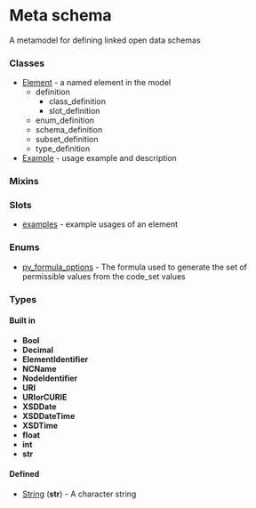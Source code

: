 
# Meta schema


A metamodel for defining linked open data schemas


### Classes

 * [Element](Element.md) - a named element in the model
     * definition
         * class_definition
         * slot_definition
     * enum_definition
     * schema_definition
     * subset_definition
     * type_definition
 * [Example](Example.md) - usage example and description

### Mixins


### Slots

 * [examples](examples.md) - example usages of an element

### Enums

 * [pv_formula_options](pv_formula_options.md) - The formula used to generate the set of permissible values from the code_set values

### Types


#### Built in

 * **Bool**
 * **Decimal**
 * **ElementIdentifier**
 * **NCName**
 * **NodeIdentifier**
 * **URI**
 * **URIorCURIE**
 * **XSDDate**
 * **XSDDateTime**
 * **XSDTime**
 * **float**
 * **int**
 * **str**

#### Defined

 * [String](types/String.md)  (**str**)  - A character string

